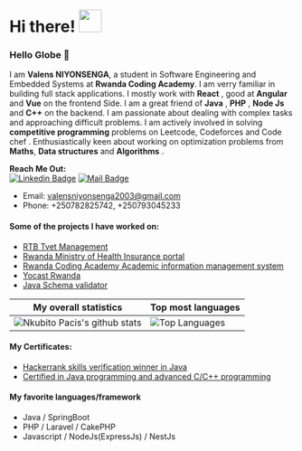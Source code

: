 # Hi there! <img src="https://raw.githubusercontent.com/MartinHeinz/MartinHeinz/master/wave.gif" width="40px">

### Hello Globe 👋

I am **Valens NIYONSENGA**, a student in Software Engineering and Embedded Systems at **Rwanda Coding Academy**. I am verry familiar in building full stack applications. I mostly work with **React** , good at  **Angular** and **Vue** on the frontend Side. I am a great friend of **Java** , **PHP** , **Node Js** and **C++** on the backend. I am passionate about dealing with complex tasks and approaching difficult problems. I am actively involved in solving **competitive programming** problems on Leetcode,  Codeforces and Code chef . Enthusiastically keen about  working on optimization problems from **Maths**, **Data structures** and **Algorithms** .

**Reach Me Out:<br>**
[![Linkedin Badge](https://img.shields.io/badge/-valens200-0e76a8?style=flat&labelColor=0e76a8&logo=linkedin&logoColor=white)](https://www.linkedin.com/in/pacis-nkubito-986001201)  [![Mail Badge](https://img.shields.io/badge/-valens200-c0392b?style=flat&labelColor=c0392b&logo=gmail&logoColor=white)](mailto:pacisnkubito@gmail.com)

- Email: [valensniyonsenga2003@gmail.com](mailto:valensniyonsenga2003@gmail.com)<br>
- Phone: +250782825742, +250793045233

#### Some of the projects I have worked on:
- [RTB Tvet Management](https://tvetmanagement.rtb.gov.rw/)<br>
- [Rwanda Ministry of Health Insurance portal](https://rhip.moh.gov.rw/auth/login)<br>
- [Rwanda Coding Academy Academic information management system](http://cybersecuritymeetup.rw/)<br>
- [Yocast Rwanda](http://yocast.rw/)<br>
- [Java Schema validator](https://github.com/valens200/validify)<br>

|My overall statistics|Top most languages |
|------------------|------------------|
|![Nkubito Pacis's github stats](https://github-readme-stats.vercel.app/api?username=valens200&show_icons=true&hide_border=true&count_private=true&theme=tokyonight)|![Top Languages](https://github-readme-stats.vercel.app/api/top-langs/?username=valens200&langs_count=5&hide_border=true&theme=tokyonight&layout=compact)|

#### My Certificates:
- [Hackerrank skills verification winner  in Java ](https://www.hackerrank.com/certificates/b295914ce997?utm_medium=email&utm_source=mail_template_1393&utm_campaign=hrc_skills_certificate)<br>
- [Certified in Java programming and advanced C/C++ programming](https://www.sololearn.com/certificates/CT-5TBVY3ZE)<br>

#### My favorite languages/framework
- Java / SpringBoot
- PHP / Laravel / CakePHP
- Javascript / NodeJs(ExpressJs) / NestJs


